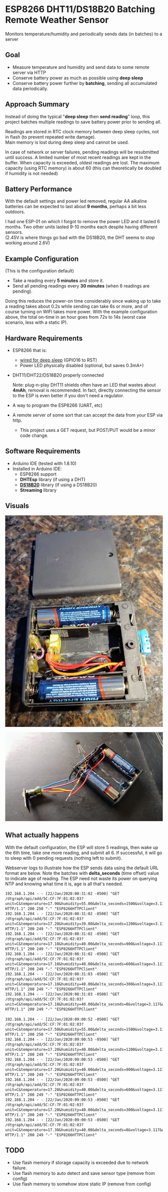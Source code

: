 # ESP8266 DHT11/DS18B20 Batching Remote Weather Sensor

Monitors temperature/humidity and periodically sends data (in batches) to a server

## Goal
* Measure temperature and humidity and send data to some remote server via HTTP
* Conserve battery power as much as possible using **deep sleep**
* Conserve battery power further by **batching**, sending all accumulated data periodically. 


## Approach Summary
Instead of doing the typical "**deep sleep** then **send reading**" loop, this project batches multiple readings
 to save battery power prior to sending all.  
 
 Readings are stored in RTC clock memory between deep sleep cycles,
 not in flash (to prevent repeated write damage).  
 Main memory is lost during deep sleep and cannot be used.
 
 In case of network or server failures, pending readings will be resubmitted until success. A limited number of most recent readings are kept in the buffer. 
 When capacity is exceeded, oldest readings are lost.  The maximum capacity (using RTC memory) is about 60 (this can theoretically be doubled if humidity is not needed)
 
## Battery Performance
With the default settings and power led removed, regular AA alkaline batteries can be expected to last about **9 months**, perhaps a bit less outdoors.

I had one ESP-01 on which I forgot to remove the power LED and it lasted 6 months.
Two other units lasted 9-10 months each despite having different sensors.  
(2.45V is where things go bad with the DS18B20, the DHT seems to stop working around 2.6V)

## Example Configuration

(This is the configuration default)
* Take a reading every **5 minutes** and store it.
* Send all pending readings every **30 minutes** (when 6 readings are pending).

Doing this reduces the power-on time considerably since waking up to take a reading takes about 0.2s while sending can take 6s or more,
and of course turning on WIFI takes more power.  With the example configuration above, the total on-time in an hour goes from 72s to 14s (worst case scenario, less with a static IP).
 
## Hardware Requirements

* ESP8266 that is:
   * [wired for deep sleep](https://www.instructables.com/id/Enable-DeepSleep-on-an-ESP8266-01/) (GPIO16 to RST)
   * Power LED physically disabled (optional, but saves 0.3mA+)
* DHT11/DHT22/DS18B20 properly connected 

    Note: plug-n-play DHT11 shields often have an LED that wastes about **4mAh**, removal is recommended.
    In fact, directly connecting the sensor to the ESP is even better if you don't need a regulator.
* A way to program the ESP8266 (UART, etc)
* A remote server of some sort that can accept the data from your ESP via http.
    * This project uses a GET request, but POST/PUT would be a minor code change.

## Software Requirements

* Arduino IDE (tested with 1.8.10)
* Installed in Arduino IDE:
    * ESP8266 support 
    * **DHTEsp** library (if using a DHT)
    * **[DS18B20](https://github.com/matmunk/DS18B2)** library (if using a DS18B20) 
    * **Streaming** library
## Visuals

![Project using a DHT11](esp-sender-dht.jpg)

![Project using a DS18B20](esp-sender-ds18b20.jpg)

## What actually happens

With the default configuration, the ESP will store 5 readings, then wake up the 6th time, take one more reading, 
and submit all 6.  If successful, it will go to sleep with 0 pending requests (nothing left to submit).

Webserver logs to illustrate how the ESP sends data using the default URL format are below.
Note the batches with **delta_seconds** (time offset) value to indicate age of reading. 
The ESP need not waste its power on querying NTP and knowing what time it is, age is all that's needed.

```
192.168.1.204 - - [22/Jan/2020:08:31:02 -0500] "GET /dtgraph/api/add/5C:CF:7F:01:02:03?unit=C&temperature=17.90&humidity=55.00&delta_seconds=1500&voltage=3.117&odometer=511 HTTP/1.1" 200 250 "-" "ESP8266HTTPClient"
192.168.1.204 - - [22/Jan/2020:08:31:02 -0500] "GET /dtgraph/api/add/5C:CF:7F:01:02:03?unit=C&temperature=17.20&humidity=39.00&delta_seconds=1200&voltage=3.117&odometer=512 HTTP/1.1" 200 249 "-" "ESP8266HTTPClient"
192.168.1.204 - - [22/Jan/2020:08:31:02 -0500] "GET /dtgraph/api/add/5C:CF:7F:01:02:03?unit=C&temperature=17.10&humidity=40.00&delta_seconds=900&voltage=3.117&odometer=513 HTTP/1.1" 200 249 "-" "ESP8266HTTPClient"
192.168.1.204 - - [22/Jan/2020:08:31:02 -0500] "GET /dtgraph/api/add/5C:CF:7F:01:02:03?unit=C&temperature=17.10&humidity=40.00&delta_seconds=600&voltage=3.117&odometer=514 HTTP/1.1" 200 249 "-" "ESP8266HTTPClient"
192.168.1.204 - - [22/Jan/2020:08:31:03 -0500] "GET /dtgraph/api/add/5C:CF:7F:01:02:03?unit=C&temperature=17.10&humidity=40.00&delta_seconds=300&voltage=3.117&odometer=515 HTTP/1.1" 200 249 "-" "ESP8266HTTPClient"
192.168.1.204 - - [22/Jan/2020:08:31:03 -0500] "GET /dtgraph/api/add/5C:CF:7F:01:02:03?unit=C&temperature=17.10&humidity=40.00&delta_seconds=0&voltage=3.117&odometer=516 HTTP/1.1" 200 249 "-" "ESP8266HTTPClient"

192.168.1.204 - - [22/Jan/2020:09:00:52 -0500] "GET /dtgraph/api/add/5C:CF:7F:01:02:03?unit=C&temperature=17.50&humidity=55.00&delta_seconds=1500&voltage=3.117&odometer=517 HTTP/1.1" 200 250 "-" "ESP8266HTTPClient"
192.168.1.204 - - [22/Jan/2020:09:00:53 -0500] "GET /dtgraph/api/add/5C:CF:7F:01:02:03?unit=C&temperature=17.20&humidity=40.00&delta_seconds=1200&voltage=3.117&odometer=518 HTTP/1.1" 200 249 "-" "ESP8266HTTPClient"
192.168.1.204 - - [22/Jan/2020:09:00:53 -0500] "GET /dtgraph/api/add/5C:CF:7F:01:02:03?unit=C&temperature=17.20&humidity=40.00&delta_seconds=900&voltage=3.117&odometer=519 HTTP/1.1" 200 249 "-" "ESP8266HTTPClient"
192.168.1.204 - - [22/Jan/2020:09:00:53 -0500] "GET /dtgraph/api/add/5C:CF:7F:01:02:03?unit=C&temperature=17.20&humidity=40.00&delta_seconds=600&voltage=3.117&odometer=520 HTTP/1.1" 200 249 "-" "ESP8266HTTPClient"
192.168.1.204 - - [22/Jan/2020:09:00:53 -0500] "GET /dtgraph/api/add/5C:CF:7F:01:02:03?unit=C&temperature=17.20&humidity=40.00&delta_seconds=300&voltage=3.117&odometer=521 HTTP/1.1" 200 249 "-" "ESP8266HTTPClient"
192.168.1.204 - - [22/Jan/2020:09:00:53 -0500] "GET /dtgraph/api/add/5C:CF:7F:01:02:03?unit=C&temperature=17.30&humidity=40.00&delta_seconds=0&voltage=3.117&odometer=522 HTTP/1.1" 200 249 "-" "ESP8266HTTPClient"

```


## TODO

* Use flash memory if storage capacity is exceeded due to network failure.
* Use flash memory to auto detect and save sensor type (remove from config)
* Use flash memory to somehow store static IP (remove from config)
